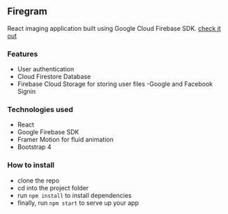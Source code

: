 ## Firegram

React imaging application built using Google Cloud Firebase SDK.
[check it out](https://sax-firegram.web.app/)

### Features
- User authentication
- Cloud Firestore Database
- Firebase Cloud Storage for storing user files
-Google and Facebook Signin 


### Technologies used
- React
- Google Firebase SDK
- Framer Motion for fluid animation
- Bootstrap 4

### How to install
- clone the repo
- cd into the project folder
- run `npm install` to install dependencies
- finally, run `npm start` to serve up your app

